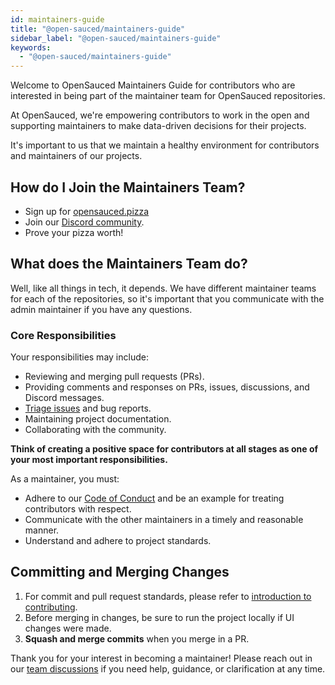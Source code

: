 ```yaml
---
id: maintainers-guide
title: "@open-sauced/maintainers-guide"
sidebar_label: "@open-sauced/maintainers-guide"
keywords:
  - "@open-sauced/maintainers-guide"
---
```


Welcome to OpenSauced Maintainers Guide for contributors who are interested in being part of the maintainer team for OpenSauced repositories. 

At OpenSauced, we're empowering contributors to work in the open and supporting maintainers to make data-driven decisions for their projects.

It's important to us that we maintain a healthy environment for contributors and maintainers of our projects.

## How do I Join the Maintainers Team?
- Sign up for [opensauced.pizza](https://opensauced.pizza/)
- Join our [Discord community](https://discord.gg/opensauced). 
- Prove your pizza worth!

## What does the Maintainers Team do?
Well, like all things in tech, it depends. We have different maintainer teams for each of the repositories, so it's important that you communicate with the admin maintainer if you have any questions.

### Core Responsibilities
Your responsibilities may include:
- Reviewing and merging pull requests (PRs).
- Providing comments and responses on PRs, issues, discussions, and Discord messages.
- [Triage issues](../contributing/triage-guide.md) and bug reports.
- Maintaining project documentation.
- Collaborating with the community. 

**Think of creating a positive space for contributors at all stages as one of your most important responsibilities.**

As a maintainer, you must:
- Adhere to our [Code of Conduct](../contributing/code-of-conduct.md) and be an example for treating contributors with respect.
- Communicate with the other maintainers in a timely and reasonable manner.
- Understand and adhere to project standards.

## Committing and Merging Changes
1. For commit and pull request standards, please refer to [introduction to contributing](../contributing/introduction-to-contributing.md).
2. Before merging in changes, be sure to run the project locally if UI changes were made.
3. **Squash and merge commits** when you merge in a PR.

Thank you for your interest in becoming a maintainer! Please reach out in our [team discussions](https://github.com/open-sauced/docs/discussions/categories/team-discussions) if you need help, guidance, or clarification at any time.

